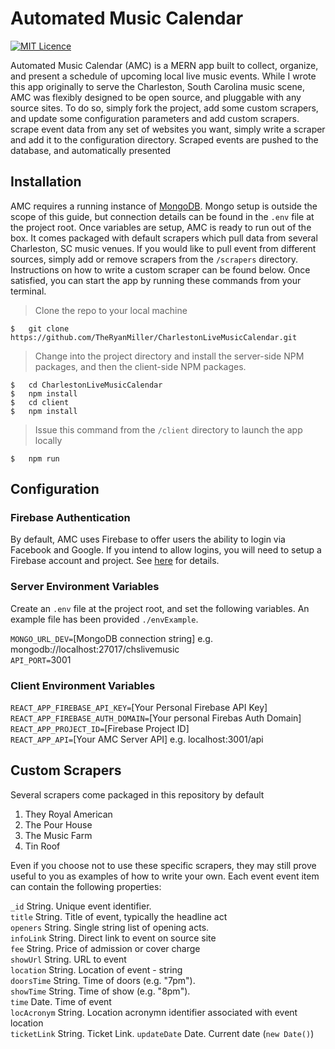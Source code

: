 # Automated Music Calendar 
[![MIT Licence](https://badges.frapsoft.com/os/mit/mit.svg?v=103)](https://opensource.org/licenses/mit-license.php)


Automated Music Calendar (AMC) is a MERN app built to collect, organize, and present a schedule of upcoming local live music events. While I wrote this app originally to serve the Charleston, South Carolina music scene, AMC was flexibly designed to be open source, and pluggable with any source sites. To do so, simply fork the project, add some custom scrapers, and update some configuration parameters and add custom scrapers. scrape event data from any set of websites you want, simply write a scraper and add it to the configuration directory. Scraped events are pushed to the database, and automatically presented 

## Installation
AMC requires a running instance of [MongoDB](https://docs.mongodb.com/guides/server/install/). Mongo setup is outside the scope of this guide, but connection details can be found in the `.env` file at the project root.
Once variables are setup, AMC is ready to run out of the box. It comes packaged with default scrapers which pull data from several Charleston, SC music venues. If you would like to pull event from different sources, simply add or remove scrapers from the `/scrapers` directory. Instructions on how to write a custom scraper can be found below. Once satisfied, you can start the app by running these commands from your terminal.

> Clone the repo to your local machine
```
$   git clone https://github.com/TheRyanMiller/CharlestonLiveMusicCalendar.git
```
> Change into the project directory and install the server-side NPM packages, and then the client-side NPM packages.
```
$   cd CharlestonLiveMusicCalendar
$   npm install
$   cd client
$   npm install
```
> Issue this command from the `/client` directory to launch the app locally
```
$   npm run
```
## Configuration

### Firebase Authentication
By default, AMC uses Firebase to offer users the ability to login via Facebook and Google. If you intend to allow logins, you will need to setup a Firebase account and project. See [here](https://firebase.google.com/docs/auth) for details.


### Server Environment Variables
Create an `.env` file at the project root, and set the following variables. An example file has been provided `./envExample`.

`MONGO_URL_DEV=`[MongoDB connection string] e.g. mongodb://localhost:27017/chslivemusic  
`API_PORT=`3001

### Client Environment Variables

`REACT_APP_FIREBASE_API_KEY=`[Your Personal Firebase API Key]  
`REACT_APP_FIREBASE_AUTH_DOMAIN=`[Your personal Firebas Auth Domain]  
`REACT_APP_PROJECT_ID=`[Firebase Project ID]  
`REACT_APP_API=`[Your AMC Server API] e.g. localhost:3001/api




## Custom Scrapers
Several scrapers come packaged in this repository by default
1. They Royal American
2. The Pour House
3. The Music Farm
4. Tin Roof

Even if you choose not to use these specific scrapers, they may still prove useful to you as examples of how to write your own.
Each event event item can contain the following properties:

`_id` String. Unique event identifier.  
`title` String. Title of event, typically the headline act  
`openers` String. Single string list of opening acts.  
`infoLink` String. Direct link to event on source site   
`fee` String. Price of admission or cover charge  
`showUrl`  String. URL to event  
`location`  String. Location of event - string  
`doorsTime`  String. Time of doors (e.g. "7pm").  
`showTime`  String. Time of show (e.g. "8pm").  
`time` Date. Time of event  
`locAcronym` String. Location acronymn identifier associated with event location  
`ticketLink`  String. Ticket Link.
`updateDate` Date. Current date (```new Date()```)

